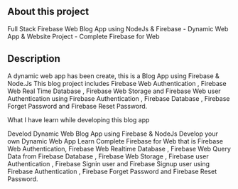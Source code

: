 About this project
------------------

Full Stack Firebase Web Blog App using NodeJs & Firebase - Dynamic Web App & Website Project - Complete Firebase for Web


Description
-----------

A dynamic web app has been create, this is a Blog App using Firebase & Node.Js This blog project includes Firebase Web Authentication ,  Firebase Web Real Time Database , Firebase Web Storage and Firebase Web user Authentication using Firebase Authentication , Firebase Database , Firebase Forget Password and Firebase Reset Password.

What I have learn while developing this blog app

Develod Dynamic Web Blog App using Firebase & NodeJs
Develop your own Dynamic Web App
Learn Complete Firebase for Web that is Firebase Web Authentication, Firebase Web Realtime Database , Firebase Web Query Data from Firebase Database , Firebase Web Storage , Firebase user Authentication , Firebase Signin user and Firebase Signup user using Firebase Authentication , Firebase Forget Password and Firebase Reset Password.
